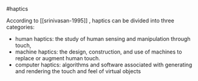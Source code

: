 #haptics 

According to [[srinivasan-1995]] , haptics can be divided into three categories: 

- human haptics: the study of human sensing and manipulation through touch,
- machine haptics: the design, construction, and use of machines to replace or augment human touch.
- computer haptics: algorithms and software associated with generating and rendering the touch and feel of virtual objects